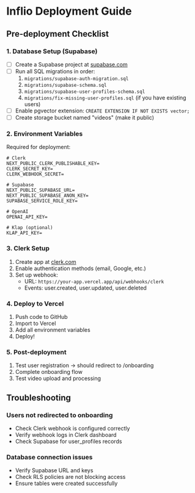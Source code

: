 # Inflio Deployment Guide

## Pre-deployment Checklist

### 1. Database Setup (Supabase)
- [ ] Create a Supabase project at [supabase.com](https://supabase.com)
- [ ] Run all SQL migrations in order:
  1. `migrations/supabase-auth-migration.sql`
  2. `migrations/supabase-schema.sql`
  3. `migrations/supabase-user-profiles-schema.sql`
  4. `migrations/fix-missing-user-profiles.sql` (if you have existing users)
- [ ] Enable pgvector extension: `CREATE EXTENSION IF NOT EXISTS vector;`
- [ ] Create storage bucket named "videos" (make it public)

### 2. Environment Variables
Required for deployment:
```env
# Clerk
NEXT_PUBLIC_CLERK_PUBLISHABLE_KEY=
CLERK_SECRET_KEY=
CLERK_WEBHOOK_SECRET=

# Supabase
NEXT_PUBLIC_SUPABASE_URL=
NEXT_PUBLIC_SUPABASE_ANON_KEY=
SUPABASE_SERVICE_ROLE_KEY=

# OpenAI
OPENAI_API_KEY=

# Klap (optional)
KLAP_API_KEY=
```

### 3. Clerk Setup
1. Create app at [clerk.com](https://clerk.com)
2. Enable authentication methods (email, Google, etc.)
3. Set up webhook:
   - URL: `https://your-app.vercel.app/api/webhooks/clerk`
   - Events: user.created, user.updated, user.deleted

### 4. Deploy to Vercel
1. Push code to GitHub
2. Import to Vercel
3. Add all environment variables
4. Deploy!

### 5. Post-deployment
1. Test user registration → should redirect to /onboarding
2. Complete onboarding flow
3. Test video upload and processing

## Troubleshooting

### Users not redirected to onboarding
- Check Clerk webhook is configured correctly
- Verify webhook logs in Clerk dashboard
- Check Supabase for user_profiles records

### Database connection issues
- Verify Supabase URL and keys
- Check RLS policies are not blocking access
- Ensure tables were created successfully 
